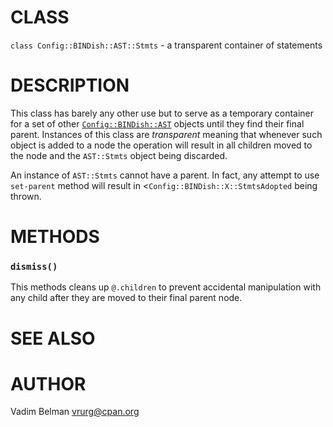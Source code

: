 CLASS
=====

`class Config::BINDish::AST::Stmts` - a transparent container of statements

DESCRIPTION
===========

This class has barely any other use but to serve as a temporary container for a set of other [`Config::BINDish::AST`](https://github.com/vrurg/raku-Config-BINDish/blob/v0.0.5/docs/md/Config/BINDish/AST.md) objects until they find their final parent. Instances of this class are *transparent* meaning that whenever such object is added to a node the operation will result in all children moved to the node and the `AST::Stmts` object being discarded.

An instance of `AST::Stmts` cannot have a parent. In fact, any attempt to use `set-parent` method will result in <`Config::BINDish::X::StmtsAdopted` being thrown.

METHODS
=======

### `dismiss()`

This methods cleans up `@.children` to prevent accidental manipulation with any child after they are moved to their final parent node.

SEE ALSO
========

AUTHOR
======

Vadim Belman <vrurg@cpan.org>

